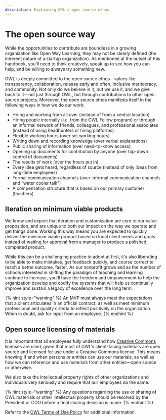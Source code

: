 ```yaml
---
description: Explaining OWL's open source ethos
---
```


# The open source way
While the opportunities to contribute are boundless in a growing organization like Open Way Learning, they may not be clearly defined (the inherent nature of a startup organization). As mentioned at the outset of this handbook, you'll need to think creatively, speak up to see how you can help, and be willing to always try something new.

OWL is deeply committed to the open source ethos—values like transparency, collaboration, release early and often, inclusive meritocracy, and community. Not only do we believe in it, but we use it, and we give back to it—not just through OWL, but through contributions to other open source projects. Moreover, the open source ethos manifests itself in the following ways in how we do our work:

* Hiring and working from all over (instead of from a central location)
* Hiring people internally (i.e. from the OWL Fellow program) or through an informal network of friends, colleagues, and professional associates (instead of using headhunters or hiring platforms)
* Flexible working hours (over set working hours)
* Writing down and recording knowledge (over verbal explanations)
* Public sharing of information (over need-to-know access)
* Opening up documents for contribution by anyone (over top-down control of documents)
* The results of work (over the hours put in)
* Every idea gets heard, regardless of source (instead of only ideas from long-time employees)
* Formal communication channels (over informal communication channels and “water cooler talk”)
* A compensation structure that is based on our primary customer (teachers)

## Iteration on minimum viable products
We know and expect that iteration and customization are core to our value proposition, and are unique to both our impact on the way we operate and get things done. Working this way means you are expected to quickly deliver the minimum viable product based on local client needs and goals instead of waiting for approval from a manager to produce a polished, completed product.

While this can be a challenging practice to adopt at first, it's also liberating to be able to make mistakes, get feedback quickly, and course correct to reach a better outcome, faster. As our nonprofit grows and as the number of schools interested in shifting the paradigm of teaching and learning continue to increase, you'll have the freedom and empowerment to help the organization develop and codify the systems that will help us continually improve and sustain a legacy of excellence over the long term.

{% hint style="warning" %}
An MVP must always meet the expectations that a client articulates in an official contract, as well as meet minimum professional and quality criteria to reflect positively on the organization. When in doubt, ask for input from an employee.
{% endhint %}

## Open source licensing of materials
It is important that all employees fully understand how [Creative Commons](https://creativecommons.org/) licenses are used, given that most of OWL’s client-facing materials are open source and licensed for use under a Creative Commons license. This means knowing if and when persons or entities can use our materials, as well as how we can reference and use materials from other entities—open source or otherwise.

We also take the intellectual property rights of other organizations and individuals very seriously and require that our employees do the same.

{% hint style="warning" %}
Any questions regarding the use or sharing of OWL materials or other intellectual property should be resolved by the President or COO before a final sharing decision is made.
{% endhint %}

Refer to the [OWL Terms of Use Policy](/our-terms/terms-of-use-for-owl-materials) for additional information. 


